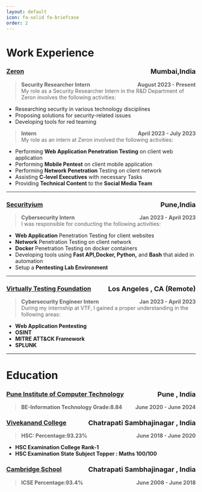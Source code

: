 ```yaml
---
layout: default
icon: fa-solid fa-briefcase
order: 2
---
```


# Work Experience



### [Zeron](https://zeron.one) <span style="font-size:large;float: right;">Mumbai,India</span>

> **Security Researcher Intern <span style="float: right;">August 2023 - Present </span><br>**
My role as a Security Researcher Intern in the R&D Department of Zeron involves the following activities:
- Researching security in various technology disciplines
- Proposing solutions for security-related issues
- Developing tools for red teaming

> **Intern <span style="float: right;">April 2023 - July 2023</span><br>**
My role as an intern at Zeron involved the following activities:
- Performing **Web Application Penetration Testing** on client web application
- Performing **Mobile Pentest** on client mobile application
- Performing **Network Penetration** Testing on client network 
- Assisting **C-level Executives** with necessary Tasks
- Providing **Technical Content** to the **Social Media Team**

---
### [Securityium](https://www.securityium.com/) <span style="font-size:large;float: right;">Pune,India</span>

> **Cybersecurity Intern <span style="float: right;">Jan 2023 - April 2023 </span> <br>**
I was responsible for conducting the following activities: 
- **Web Application** Penetration Testing for client websites
- **Network** Penetration Testing on client network
- **Docker** Penetration Testing on docker containers
- Developing tools using **Fast API,Docker, Python,** and **Bash** that aided in automation
- Setup a **Pentesting Lab Environment**

---
### [Virtually Testing Foundation](https://virtuallytestingfoundation.org/) <span style="font-size:large;float: right;">Los Angeles , CA (Remote)</span>

> **Cybersecurity Engineer Intern <span style="float: right;">Jan 2023 - April 2023 </span> <br>**
During my internship at VTF, I gained a proper understanding in the following areas:
- **Web Application Pentesting**
- **OSINT**
- **MITRE ATT&CK Framework**
- **SPLUNK**

---

# Education

### [Pune Institute of Computer Technology](https://pict.edu) <span style="font-size:large;float: right;">Pune , India</span>

> **BE-Information Technology Grade:8.84 <span style="float: right;">June 2020 - June 2024 </span> <br>**

### [Vivekanand College](#) <span style="font-size:large;float: right;">Chatrapati Sambhajinagar , India</span>

> **HSC: Percentage:93.23% <span style="float: right;">June 2018 - June 2020 </span> <br>**
- **HSC Examination College Rank-1**
- **HSC Examination State Subject Topper : Maths 100/100**

### [Cambridge School](#) <span style="font-size:large;float: right;">Chatrapati Sambhajinagar , India</span>

> **ICSE Percentage:93.4% <span style="float: right;">June 2008 - June 2018 </span> <br>**
